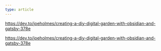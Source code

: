 ```yaml
---
type: article
---
```


https://dev.to/joeholmes/creating-a-diy-digital-garden-with-obsidian-and-gatsby-378e

https://dev.to/joeholmes/creating-a-diy-digital-garden-with-obsidian-and-gatsby-378e